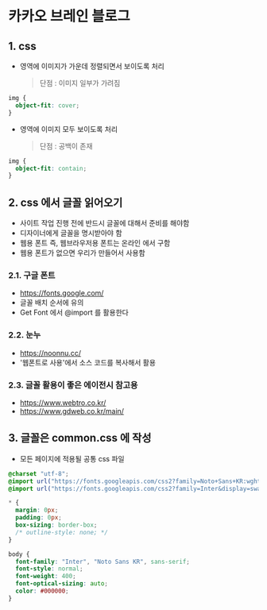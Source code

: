 # 카카오 브레인 블로그

## 1. css

- 영역에 이미지가 가운데 정렬되면서 보이도록 처리
  > 단점 : 이미지 일부가 가려짐

```css
img {
  object-fit: cover;
}
```

- 영역에 이미지 모두 보이도록 처리
  > 단점 : 공백이 존재

```css
img {
  object-fit: contain;
}
```

## 2. css 에서 글꼴 읽어오기

- 사이트 작업 진행 전에 반드시 글꼴에 대해서 준비를 해야함
- 디자이너에게 글꼴을 명시받아야 함
- 웹용 폰트 즉, 웹브라우저용 폰트는 온라인 에서 구함
- 웹용 폰트가 없으면 우리가 만들어서 사용함

### 2.1. 구글 폰트

- https://fonts.google.com/
- 글꼴 배치 순서에 유의
- Get Font 에서 @import 를 활용한다

### 2.2. 눈누

- https://noonnu.cc/
- '웹폰트로 사용'에서 소스 코드를 복사해서 활용

### 2.3. 글꼴 활용이 좋은 에이전시 참고용

- https://www.webtro.co.kr/
- https://www.gdweb.co.kr/main/

## 3. 글꼴은 common.css 에 작성

- 모든 페이지에 적용될 공통 css 파일

```css
@charset "utf-8";
@import url("https://fonts.googleapis.com/css2?family=Noto+Sans+KR:wght@100..900&display=swap");
@import url("https://fonts.googleapis.com/css2?family=Inter&display=swap");

* {
  margin: 0px;
  padding: 0px;
  box-sizing: border-box;
  /* outline-style: none; */
}
```

```css
body {
  font-family: "Inter", "Noto Sans KR", sans-serif;
  font-style: normal;
  font-weight: 400;
  font-optical-sizing: auto;
  color: #000000;
}
```
